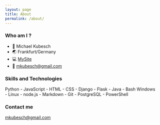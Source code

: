 ```yaml
---
layout: page
title: About
permalink: /about/
---
```

### Who am I ?

- :bust_in_silhouette: Michael Kubesch
- :earth_asia: Frankfurt/Germany
- :computer: [MySite](https://github.com/M-Kub)
- :incoming_envelope: [mkubesch@gmail.com](mailto:email@domain.com)

### Skills and Technologies

Python - JavaScript - HTML - CSS - Django - Flask - Java - Bash
Windows - Linux - node.js - Markdown - Git - PostgreSQL - PowerShell

### Contact me

[mkubesch@gmail.com](mailto:email@domain.com)
